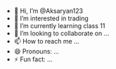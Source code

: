 - 👋 Hi, I’m @Aksaryan123
- 👀 I’m interested in trading 
- 🌱 I’m currently learning class 11
- 💞️ I’m looking to collaborate on ...
- 📫 How to reach me ...
- 😄 Pronouns: ...
- ⚡ Fun fact: ...

<!---
Aksaryan123/Aksaryan123 is a ✨ special ✨ repository because its `README.md` (this file) appears on your GitHub profile.
You can click the Preview link to take a look at your changes.
--->
